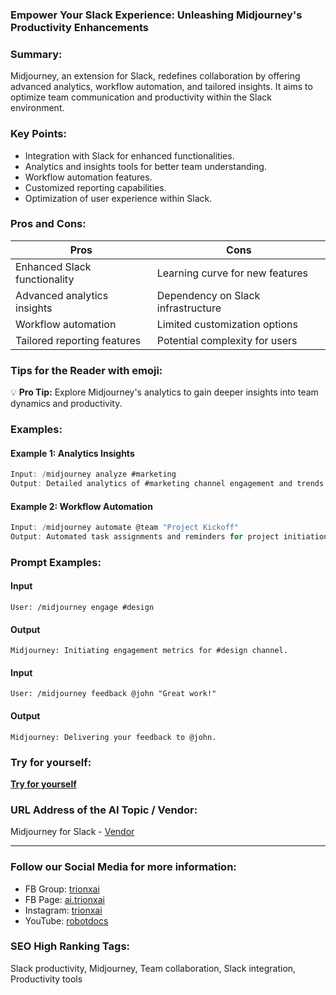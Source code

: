 ### Empower Your Slack Experience: Unleashing Midjourney's Productivity Enhancements

### Summary:
Midjourney, an extension for Slack, redefines collaboration by offering advanced analytics, workflow automation, and tailored insights. It aims to optimize team communication and productivity within the Slack environment.

### Key Points:
- Integration with Slack for enhanced functionalities.
- Analytics and insights tools for better team understanding.
- Workflow automation features.
- Customized reporting capabilities.
- Optimization of user experience within Slack.

### Pros and Cons:

| Pros                        | Cons                            |
|-----------------------------|---------------------------------|
| Enhanced Slack functionality| Learning curve for new features |
| Advanced analytics insights | Dependency on Slack infrastructure|
| Workflow automation         | Limited customization options   |
| Tailored reporting features | Potential complexity for users   |

### Tips for the Reader with emoji:
💡 **Pro Tip:** Explore Midjourney's analytics to gain deeper insights into team dynamics and productivity.

### Examples:

#### Example 1: Analytics Insights
```dart
Input: /midjourney analyze #marketing
Output: Detailed analytics of #marketing channel engagement and trends.
```

#### Example 2: Workflow Automation
```dart
Input: /midjourney automate @team "Project Kickoff"
Output: Automated task assignments and reminders for project initiation.
```

### Prompt Examples:
#### Input
```
User: /midjourney engage #design
```
#### Output
```
Midjourney: Initiating engagement metrics for #design channel.
```

#### Input
```
User: /midjourney feedback @john "Great work!"
```
#### Output
```
Midjourney: Delivering your feedback to @john.
```

### Try for yourself:
**[Try for yourself](<insert-your-url-here>)**

### URL Address of the AI Topic / Vendor:
Midjourney for Slack - [Vendor](<insert-vendor-url-here>)

---

### Follow our Social Media for more information:

- FB Group: [trionxai](https://www.facebook.com/groups/trionxai)
- FB Page: [ai.trionxai](https://www.facebook.com/ai.trionxai)
- Instagram: [trionxai](https://www.instagram.com/trionxai/)
- YouTube: [robotdocs](https://www.youtube.com/@robotdocs/)

### SEO High Ranking Tags:
Slack productivity, Midjourney, Team collaboration, Slack integration, Productivity tools